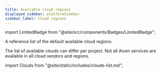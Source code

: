 ```yaml
---
title: Available cloud regions
displayed_sidebar: platformSidebar
sidebar_label: Cloud regions
---
```

<!-- vale off -->
import LimitedBadge from "@site/src/components/Badges/LimitedBadge";

A reference list of the default available cloud regions.

The list of available clouds can differ per project. Not
all Aiven services are available in all cloud vendors and regions.

import Clouds from "@site/static/includes/clouds-list.md";

<Clouds/>
